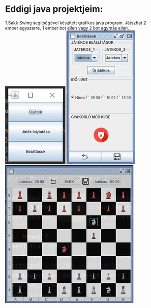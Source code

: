 # Eddigi java projektjeim:
1.Sakk
Swing segítségével készített grafikus java program.
Játszhat 2 ember egyszerre, 1 ember bot ellen vagy 2 bot egymás ellen.
![alt text](https://github.com/kayyer/seged/blob/main/progKepek/sakkMenu.png?raw=true)
![alt text](https://github.com/kayyer/seged/blob/main/progKepek/sakkBeallitasok.png?raw=true)
![alt text](https://github.com/kayyer/seged/blob/main/progKepek/sakkMenet.png?raw=true)
